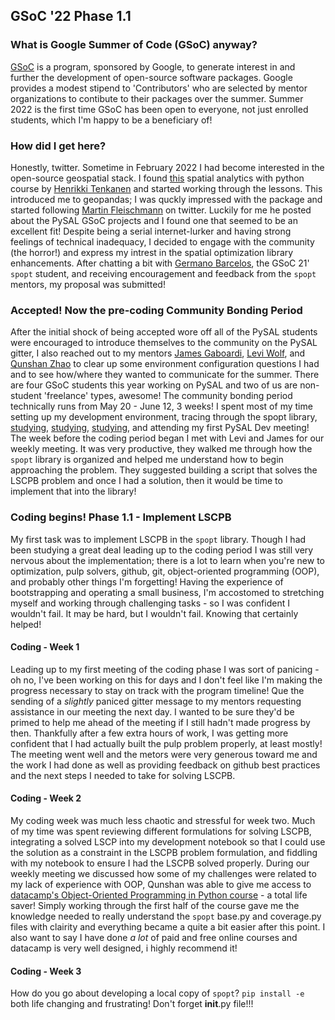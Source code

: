 ## GSoC '22 Phase 1.1

### What is Google Summer of Code (GSoC) anyway?

[GSoC](https://summerofcode.withgoogle.com/) is a program, sponsored by Google, to generate interest in and further the development of open-source software packages. Google provides a modest stipend to 'Contributors' who are selected by mentor organizations to contibute to their packages over the summer. Summer 2022 is the first time GSoC has been open to everyone, not just enrolled students, which I'm happy to be a beneficiary of!

### How did I get here?

Honestly, twitter. Sometime in February 2022 I had become interested in the open-source geospatial stack. I found [this](https://spatial-analytics.readthedocs.io/en/latest/course-info/introduction.html) spatial analytics with python course by [Henrikki Tenkanen](https://github.com/HTenkanen) and started working through the lessons. This introduced me to geopandas; I was quckly impressed with the package and started following [Martin Fleischmann](https://github.com/martinfleis) on twitter. Luckily for me he posted about the PySAL GSoC projects and I found one that seemed to be an excellent fit! Despite being a serial internet-lurker and having strong feelings of technical inadequacy, I decided to engage with the community (the horror!) and express my intrest in the spatial optimization library enhancements. After chatting a bit with [Germano Barcelos](https://gegen07.github.io/#/), the GSoC 21' `spopt` student, and receiving encouragement and feedback from the `spopt` mentors, my proposal was submitted! 

### Accepted! Now the pre-coding Community Bonding Period

After the initial shock of being accepted wore off all of the PySAL students were encouraged to introduce themselves to the community on the PySAL gitter, I also reached out to my mentors [James Gaboardi](https://github.com/jGaboardi), [Levi Wolf](https://github.com/ljwolf), and [Qunshan Zhao](https://github.com/qszhao) to clear up some environment configuration questions I had and to see how/where they wanted to communicate for the summer. There are four GSoC students this year working on PySAL and two of us are non-student 'freelance' types, awesome! The community bonding period technically runs from May 20 - June 12, 3 weeks! I spent most of my time setting up my development environment, tracing through the spopt library, [studying](https://link.springer.com/book/10.1007/978-3-319-99846-6), [studying](https://www.wiley.com/en-us/Business+Site+Selection%2C+Location+Analysis+and+GIS-p-9780470191064), [studying](https://link.springer.com/chapter/10.1007/978-3-030-58232-6_7), and attending my first PySAL Dev meeting! The week before the coding period began I met with Levi and James for our weekly meeting. It was very productive, they walked me through how the `spopt` library is organized and helped me understand how to begin approaching the problem. They suggested building a script that solves the LSCPB problem and once I had a solution, then it would be time to implement that into the library!

### Coding begins! Phase 1.1 - Implement LSCPB 

My first task was to implement LSCPB in the `spopt` library. Though I had been studying a great deal leading up to the coding period I was still very nervous about the implementation; there is a lot to learn when you're new to optimization, pulp solvers, github, git, object-oriented programming (OOP), and probably other things I'm forgetting! Having the experience of bootstrapping and operating a small business, I'm accostomed to stretching myself and working through challenging tasks - so I was confident I wouldn't fail. It may be hard, but I wouldn't fail. Knowing that certainly helped! 

#### Coding - Week 1

Leading up to my first meeting of the coding phase I was sort of panicing - oh no, I've been working on this for days and I don't feel like I'm making the progress necessary to stay on track with the program timeline! Que the sending of a *slightly* paniced gitter message to my mentors requesting assistance in our meeting the next day. I wanted to be sure they'd be primed to help me ahead of the meeting if I still hadn't made progress by then. Thankfully after a few extra hours of work, I was getting more confident that I had actually built the pulp problem properly, at least mostly! The meeting went well and the metors were very generous toward me and the work I had done as well as providing feedback on github best practices and the next steps I needed to take for solving LSCPB. 

#### Coding - Week 2

My coding week was much less chaotic and stressful for week two. Much of my time was spent reviewing different formulations for solving LSCPB, integrating a solved LSCP into my development notebook so that I could use the solution as a constraint in the LSCPB problem formulation, and fiddling with my notebook to ensure I had the LSCPB solved properly. During our weekly meeting we discussed how some of my challenges were related to my lack of experience with OOP, Qunshan was able to give me access to [datacamp's Object-Oriented Programming in Python course](https://app.datacamp.com/learn/courses/object-oriented-programming-in-python) - a total life saver! Simply working through the first half of the course gave me the knowledge needed to really understand the `spopt` base.py and coverage.py files with clairity and everything became a quite a bit easier after this point. I also want to say I have done *a lot* of paid and free online courses and datacamp is very well designed, i highly recommend it!  

#### Coding - Week 3

How do you go about developing a local copy of `spopt`? 
`pip install -e` both life changing and frustrating! Don't forget __init__.py file!!!
